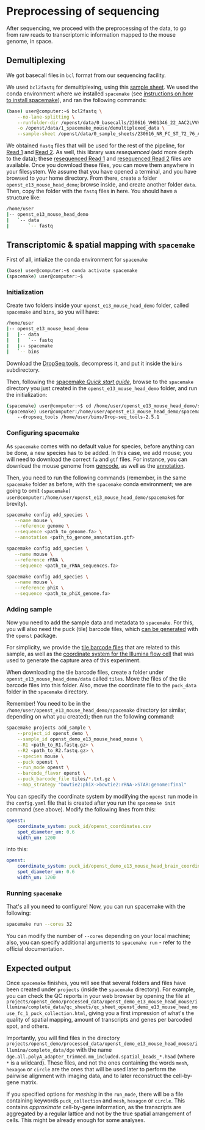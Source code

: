 # Preprocessing of sequencing

After sequencing, we proceed with the preprocessing of the data, to go from raw reads to
transcriptomic information mapped to the mouse genome, in space.

## Demultiplexing
We got basecall files in `bcl` format from our sequencing facility.

We used `bcl2fastq` for demultiplexing, using this [sample sheet](../../static/examples/e13_mouse_head_mouse/sample_sheet.csv).
We used the conda environment where we installed `spacemake` (see [instructions
on how to install spacemake](https://spacemake.readthedocs.io/en/latest/install.html)), and ran the following commands:

```sh
(base) user@computer:~$ bcl2fastq \
    --no-lane-splitting \
    --runfolder-dir /openst/data/0_basecalls/230616_VH01346_22_AAC2LVVHV \
    -o /openst/data/1_spacemake_mouse/demultiplexed_data \
    --sample-sheet /openst/data/0_sample_sheets/230616_NR_FC_ST_72_76_AT_01.csv
```

We obtained `fastq` files that will be used for the rest of the pipeline, for [Read 1](http://bimsbstatic.mdc-berlin.de/rajewsky/openst-public-data/e13_mouse_head_R1_001.fastq.gz) and [Read 2](http://bimsbstatic.mdc-berlin.de/rajewsky/openst-public-data/e13_mouse_head_R2_001.fastq.gz). As well, this library was *resequenced* (add more depth to the data); these [resequenced Read 1](http://bimsbstatic.mdc-berlin.de/rajewsky/openst-public-data/e13_mouse_head_reseq_R1_001.fastq.gz) and [resequenced Read 2](http://bimsbstatic.mdc-berlin.de/rajewsky/openst-public-data/e13_mouse_head_reseq_R2_001.fastq.gz) files are available. 
Once you download these files, you can move them anywhere in your filesystem. We assume that you have opened a terminal,
and you have browsed to your home directory. From there, create a folder `openst_e13_mouse_head_demo`; browse inside, and create
another folder `data`. Then, copy the folder with the `fastq` files in here. You should have a structure like:

```sh
/home/user
|-- openst_e13_mouse_head_demo
|   `-- data
|       `-- fastq
```

## Transcriptomic & spatial mapping with `spacemake`
First of all, intialize the conda environment for `spacemake`
```sh
(base) user@computer:~$ conda activate spacemake
(spacemake) user@computer:~$
```

### Initialization
Create two folders inside your `openst_e13_mouse_head_demo` folder, called `spacemake` and `bins`, so you will have:

```sh
/home/user
|-- openst_e13_mouse_head_demo
|   |-- data
|   |   `-- fastq
|   |-- spacemake
|   `-- bins
```

Download the [DropSeq tools](https://github.com/broadinstitute/Drop-seq/releases/download/v2.5.4/Drop-seq_tools-2.5.4.zip),
decompress it, and put it inside the `bins` subdirectory.

Then, following the [spacemake *Quick start guide*](https://spacemake.readthedocs.io/en/latest/quick-start/index.html),
browse to the `spacemake` directory you just created in the `openst_e13_mouse_head_demo` folder, and run the initialization:

```sh
(spacemake) user@computer:~$ cd /home/user/openst_e13_mouse_head_demo/spacemake
(spacemake) user@computer:/home/user/openst_e13_mouse_head_demo/spacemake$ spacemake init
    --dropseq_tools /home/user/bins/Drop-seq_tools-2.5.1
```

### Configuring spacemake

As `spacemake` comes with no default value for species, before anything can be done, a new species has to be added.
In this case, we add mouse; you will need to download the correct `fa` and `gtf` files. For instance, you can download the
mouse genome from [gencode](https://ftp.ebi.ac.uk/pub/databases/gencode/Gencode_mouse/release_M9/GRCm38.p4.genome.fa.gz),
as well as the [annotation](https://ftp.ebi.ac.uk/pub/databases/gencode/Gencode_mouse/release_M9/gencode.vM9.annotation.gtf.gz).

Then, you need to run the following commands (remember, in the same `spacemake` folder as before, with the `spacemake` conda environment;
we are going to omit `(spacemake) user@computer:/home/user/openst_e13_mouse_head_demo/spacemake$` for brevity).

```sh
spacemake config add_species \
   --name mouse \
   --reference genome \
   --sequence <path_to_genome.fa> \
   --annotation <path_to_genome_annotation.gtf>

spacemake config add_species \
   --name mouse \
   --reference rRNA \
   --sequence <path_to_rRNA_sequences.fa>

spacemake config add_species \
   --name mouse \
   --reference phiX \
   --sequence <path_to_phiX_genome.fa>
```

### Adding sample

Now you need to add the sample data and metadata to `spacemake`. For this, you will also need the puck (tile) barcode files, which [can be
generated](../../computational/preprocessing_sequencing.md#computing-barcodes-and-spatial-coordinates-of-all-tiles) with the `openst` package.

For simplicity, we provide the [tile barcode files](https://bimsbstatic.mdc-berlin.de/rajewsky/openst-public-data/e13_mouse_head_tiles.tar.xz) that are related to this sample, as well as the [coordinate system 
for the Illumina flow cell](https://bimsbstatic.mdc-berlin.de/rajewsky/openst-public-data/fc_1_coordinate_system.csv) that was used to generate the capture area of this experiment.

When downloading the tile barcode files, create a folder under `openst_e13_mouse_head_demo/data` called `tiles`. Move the files of the tile barcode files
into this folder. Also, move the coordinate file to the `puck_data` folder in the `spacemake` directory.

Remember! You need to be in the `/home/user/openst_e13_mouse_head_demo/spacemake` directory (or similar, depending on what you created);
then run the following command:

```sh
spacemake projects add_sample \
    --project_id openst_demo \
    --sample_id openst_demo_e13_mouse_head_mouse \
    --R1 <path_to_R1.fastq.gz> \
    --R2 <path_to_R2.fastq.gz> \
    --species mouse \
    --puck openst \
    --run_mode openst \
    --barcode_flavor openst \
    --puck_barcode_file tiles/*.txt.gz \
    --map_strategy "bowtie2:phiX->bowtie2:rRNA->STAR:genome:final"
```

You can specify the coordinate system by modifying the `openst` run mode in the `config.yaml` file that is created
after you run the `spacemake init` command (see above). Modify the following lines from this:

```yaml
openst:
    coordinate_system: puck_id/openst_coordinates.csv
    spot_diameter_um: 0.6
    width_um: 1200
```

into this:

```yaml
openst:
    coordinate_system: puck_id/openst_demo_e13_mouse_head_brain_coordinate_system.csv
    spot_diameter_um: 0.6
    width_um: 1200
```

### Running `spacemake`
That's all you need to configure! Now, you can run spacemake with the following:

```sh
spacemake run --cores 32
```

You can modify the number of `--cores` depending on your local machine; also, you can specify additional
arguments to `spacemake run` - refer to the official documentation.

## Expected output

Once `spacemake` finishes, you will see that several folders and files have been created under `projects`
(inside the `spacemake` directory). For example, you can check the QC reports in your web browser by opening the
file at `projects/openst_demo/processed_data/openst_demo_e13_mouse_head_mouse/illumina/complete_data/qc_sheets/qc_sheet_openst_demo_e13_mouse_head_mouse_fc_1_puck_collection.html`,
giving you a first impression of what's the quality of spatial mapping, amount of transcripts and genes per barcoded spot, and others.

Importantly, you will find files in the directory `projects/openst_demo/processed_data/openst_demo_e13_mouse_head_mouse/illumina/complete_data/dge`
with the name `dge.all.polyA_adapter_trimmed.mm_included.spatial_beads_*.h5ad` (where `*` is a wildcard). These files, and not the ones containing 
the words `mesh`, `hexagon` or `circle` are the ones that will be used later to perform the pairwise alignment with imaging data, and to
later reconstruct the cell-by-gene matrix.

If you specified options for *meshing* in the `run_mode`, there will be a file containing keywords `puck_collection` and `mesh`, `hexagon` or `circle`.
This contains *approximate* cell-by-gene information, as the transcripts are aggregated by a regular lattice and not by the true spatial arrangement of
cells. This might be already enough for some analyses. 
